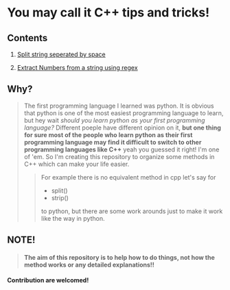 # You may call it **C++ tips and tricks!**

## Contents

1. [Split string seperated by space](https://github.com/santhoshunt/life-made-easy-with-cpp/tree/main/regex/extract_numbers_from_string)

2. [Extract Numbers from a string using regex](https://github.com/santhoshunt/life-made-easy-with-cpp/tree/main/split_string_separated_with_white_spaces)

## Why?

> The first programming language I learned was python. It is obvious that python is one of the most easiest programming language to learn, but hey wait _should you learn python as your first programming language?_
> Different poeple have different opinion on it, **but one thing for sure most of the people who learn python as their first programming language may find it difficult to switch to other programming languages like C++** yeah you guessed it right! I'm one of 'em.
> So I'm creating this repository to organize some methods in C++ which can make your life easier.
>
> > For example there is no equivalent method in cpp let's say for
> >
> > - split()
> > - strip()
> >
> > to python, but there are some work arounds just to make it work like the way in python.

## NOTE!

> #### The aim of this repository is to help how to do things, not how the method works or any detailed explanations!!

#### Contribution are welcomed!
